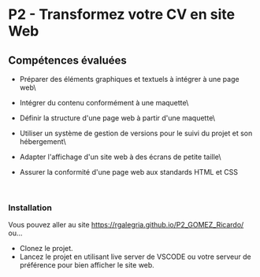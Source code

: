 # P2 - Transformez votre CV en site Web

## Compétences évaluées

-   Préparer des éléments graphiques et textuels à intégrer à une page web\

-   Intégrer du contenu conformément à une maquette\

-   Définir la structure d'une page web à partir d'une maquette\

-   Utiliser un système de gestion de versions pour le suivi du projet et son hébergement\

-   Adapter l'affichage d'un site web à des écrans de petite taille\

-   Assurer la conformité d'une page web aux standards HTML et CSS

</br>

### Installation

Vous pouvez aller au site https://rgalegria.github.io/P2_GOMEZ_Ricardo/
</br>
ou...
</br>

-   Clonez le projet.
    </br>
-   Lancez le projet en utilisant live server de VSCODE ou votre serveur de préférence pour bien afficher le site web.
